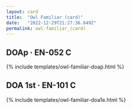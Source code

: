 ```yaml
---
layout: card
title:  "Owl Familiar (card)"
date:   "2022-12-29T21:27:36.649Z"
permalink: owl-familiar_(card)
---
```


## DOAp &middot; EN-052 C

{% include templates/owl-familiar-doap.html %}


## DOA 1st &middot; EN-101 C

{% include templates/owl-familiar-doa1e.html %}
